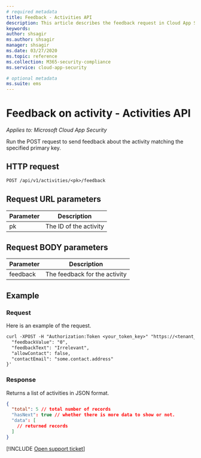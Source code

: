 ```yaml
---
# required metadata
title: Feedback - Activities API
description: This article describes the feedback request in Cloud App Security's Activities API.
keywords:
author: shsagir
ms.author: shsagir
manager: shsagir
ms.date: 03/27/2020
ms.topic: reference
ms.collection: M365-security-compliance
ms.service: cloud-app-security

# optional metadata
ms.suite: ems
---
```

# Feedback on activity - Activities API

*Applies to: Microsoft Cloud App Security*

Run the POST request to send feedback about the activity matching the specified primary key.

## HTTP request

```rest
POST /api/v1/activities/<pk>/feedback
```

## Request URL parameters

| Parameter | Description |
| --- | --- |
| pk | The ID of the activity |

## Request BODY parameters

| Parameter | Description |
| --- | --- |
| feedback | The feedback for the activity |

## Example

### Request

Here is an example of the request.

```rest
curl -XPOST -H "Authorization:Token <your_token_key>" "https://<tenant_id>.<tenant_region>.contoso.com/api/v1/activities/<pk>/feedback" -d '{
  "feedbackValue": "0",
  "feedbackText": "Irrelevant",
  "allowContact": false,
  "contactEmail": "some.contact.address"
}'
```

### Response

Returns a list of activities in JSON format.

```json
{
  "total": 5 // total number of records
  "hasNext": true // whether there is more data to show or not.
  "data": [
    // returned records
  ]
}
```

[!INCLUDE [Open support ticket](includes/support.md)]
